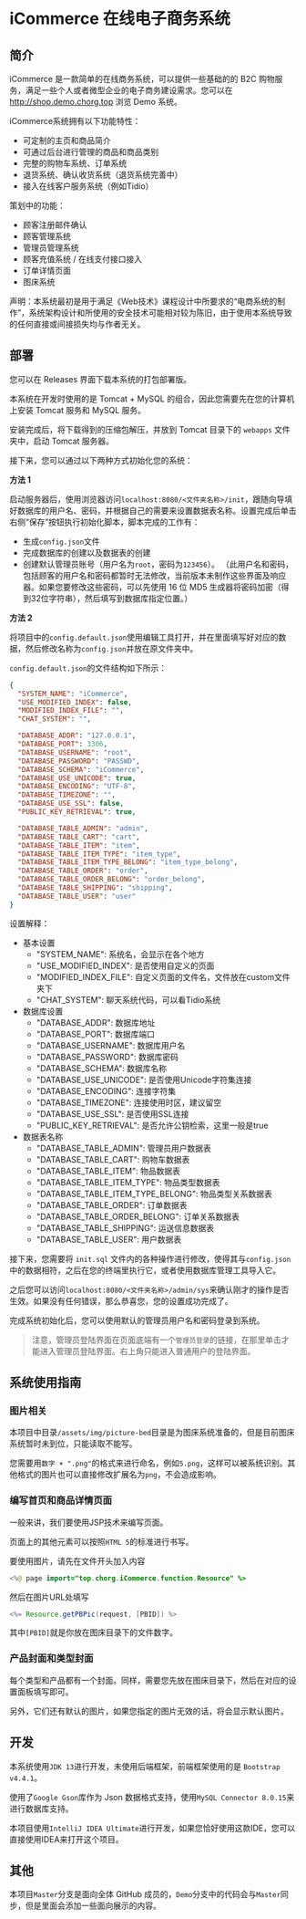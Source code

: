 # iCommerce 在线电子商务系统

## 简介

iCommerce 是一款简单的在线商务系统，可以提供一些基础的的 B2C 购物服务，满足一些个人或者微型企业的电子商务建设需求。您可以在 http://shop.demo.chorg.top 浏览 Demo 系统。

iCommerce系统拥有以下功能特性：
- 可定制的主页和商品简介
- 可通过后台进行管理的商品和商品类别
- 完整的购物车系统、订单系统
- 退货系统、确认收货系统（退货系统完善中）
- 接入在线客户服务系统（例如Tidio）

策划中的功能：
- 顾客注册邮件确认
- 顾客管理系统
- 管理员管理系统
- 顾客充值系统 / 在线支付接口接入
- 订单详情页面
- 图床系统

声明：本系统最初是用于满足《Web技术》课程设计中所要求的“电商系统的制作”，系统架构设计和所使用的安全技术可能相对较为陈旧，由于使用本系统导致的任何直接或间接损失均与作者无关。

## 部署

您可以在 Releases 界面下载本系统的打包部署版。

本系统在开发时使用的是 Tomcat + MySQL 的组合，因此您需要先在您的计算机上安装 Tomcat 服务和 MySQL 服务。

安装完成后，将下载得到的压缩包解压，并放到 Tomcat 目录下的 `webapps` 文件夹中，启动 Tomcat 服务器。

接下来，您可以通过以下两种方式初始化您的系统：

**方法 1**

启动服务器后，使用浏览器访问`localhost:8080/<文件夹名称>/init`，跟随向导填好数据库的用户名、密码，并根据自己的需要来设置数据表名称。设置完成后单击右侧“保存”按钮执行初始化脚本，脚本完成的工作有：
- 生成`config.json`文件
- 完成数据库的创建以及数据表的创建
- 创建默认管理员账号（用户名为`root`，密码为`123456`）。
（此用户名和密码，包括顾客的用户名和密码都暂时无法修改，当前版本未制作这些界面及响应器。如果您要修改这些密码，可以先使用 16 位 MD5 生成器将密码加密（得到32位字符串），然后填写到数据库指定位置。）

**方法 2**

将项目中的`config.default.json`使用编辑工具打开，并在里面填写好对应的数据，然后修改名称为`config.json`并放在原文件夹中。

`config.default.json`的文件结构如下所示：

```JSON
{
  "SYSTEM_NAME": "iCommerce",
  "USE_MODIFIED_INDEX": false, 
  "MODIFIED_INDEX_FILE": "",
  "CHAT_SYSTEM": "",

  "DATABASE_ADDR": "127.0.0.1",
  "DATABASE_PORT": 3306,
  "DATABASE_USERNAME": "root",
  "DATABASE_PASSWORD": "PASSWD",
  "DATABASE_SCHEMA": "iCommerce",
  "DATABASE_USE_UNICODE": true,
  "DATABASE_ENCODING": "UTF-8",
  "DATABASE_TIMEZONE": "",
  "DATABASE_USE_SSL": false,
  "PUBLIC_KEY_RETRIEVAL": true,

  "DATABASE_TABLE_ADMIN": "admin", 
  "DATABASE_TABLE_CART": "cart", 
  "DATABASE_TABLE_ITEM": "item",
  "DATABASE_TABLE_ITEM_TYPE": "item_type",
  "DATABASE_TABLE_ITEM_TYPE_BELONG": "item_type_belong",
  "DATABASE_TABLE_ORDER": "order",
  "DATABASE_TABLE_ORDER_BELONG": "order_belong",
  "DATABASE_TABLE_SHIPPING": "shipping",
  "DATABASE_TABLE_USER": "user"
}
```

设置解释：

- 基本设置
  - "SYSTEM_NAME": 系统名，会显示在各个地方
  - "USE_MODIFIED_INDEX": 是否使用自定义的页面
  - "MODIFIED_INDEX_FILE": 自定义页面的文件名，文件放在custom文件夹下
  - "CHAT_SYSTEM": 聊天系统代码，可以看Tidio系统
- 数据库设置
  - "DATABASE_ADDR": 数据库地址
  - "DATABASE_PORT": 数据库端口
  - "DATABASE_USERNAME": 数据库用户名
  - "DATABASE_PASSWORD": 数据库密码
  - "DATABASE_SCHEMA": 数据库名称
  - "DATABASE_USE_UNICODE": 是否使用Unicode字符集连接
  - "DATABASE_ENCODING": 连接字符集
  - "DATABASE_TIMEZONE": 连接使用时区，建议留空
  - "DATABASE_USE_SSL": 是否使用SSL连接
  - "PUBLIC_KEY_RETRIEVAL": 是否允许公钥检索，这里一般是true
- 数据表名称
  - "DATABASE_TABLE_ADMIN": 管理员用户数据表
  - "DATABASE_TABLE_CART": 购物车数据表
  - "DATABASE_TABLE_ITEM": 物品数据表
  - "DATABASE_TABLE_ITEM_TYPE": 物品类型数据表
  - "DATABASE_TABLE_ITEM_TYPE_BELONG": 物品类型关系数据表
  - "DATABASE_TABLE_ORDER": 订单数据表
  - "DATABASE_TABLE_ORDER_BELONG": 订单关系数据表
  - "DATABASE_TABLE_SHIPPING": 运送信息数据表
  - "DATABASE_TABLE_USER": 用户数据表

接下来，您需要将 `init.sql` 文件内的各种操作进行修改，使得其与`config.json`中的数据相符，之后在您的终端里执行它，或者使用数据库管理工具导入它。

之后您可以访问`localhost:8080/<文件夹名称>/admin/sys`来确认刚才的操作是否生效。如果没有任何错误，那么恭喜您，您的设置成功完成了。

完成系统初始化后，您可以使用默认的管理员用户名和密码登录到系统。

> 注意，管理员登陆界面在页面底端有一个`管理员登录`的链接，在那里单击才能进入管理员登陆界面。右上角只能进入普通用户的登陆界面。

## 系统使用指南

### 图片相关

本项目中目录`/assets/img/picture-bed`目录是为图床系统准备的，但是目前图床系统暂时未到位，只能读取不能写。

您需要用`数字 + ".png"`的格式来进行命名，例如`5.png`，这样可以被系统识别。其他格式的图片也可以直接修改扩展名为`png`，不会造成影响。

### 编写首页和商品详情页面

一般来讲，我们要使用JSP技术来编写页面。

页面上的其他元素可以按照`HTML 5`的标准进行书写。

要使用图片，请先在文件开头加入内容
```java
<%@ page import="top.chorg.iCommerce.function.Resource" %>
```
然后在图片URL处填写
```java
<%= Resource.getPBPic(request, [PBID]) %>
```
其中`[PBID]`就是你放在图床目录下的文件数字。

### 产品封面和类型封面

每个类型和产品都有一个封面。同样，需要您先放在图床目录下，然后在对应的设置面板填写即可。

另外，它们还有默认的图片，如果您指定的图片无效的话，将会显示默认图片。

## 开发

本系统使用`JDK 13`进行开发，未使用后端框架，前端框架使用的是 `Bootstrap v4.4.1`。

使用了`Google Gson`库作为 Json 数据格式支持，使用`MySQL Connector 8.0.15`来进行数据库支持。

本项目使用`IntelliJ IDEA Ultimate`进行开发，如果您恰好使用这款IDE，您可以直接使用IDEA来打开这个项目。

## 其他

本项目`Master`分支是面向全体 GitHub 成员的，`Demo`分支中的代码会与`Master`同步，但是里面会添加一些面向展示的内容。
